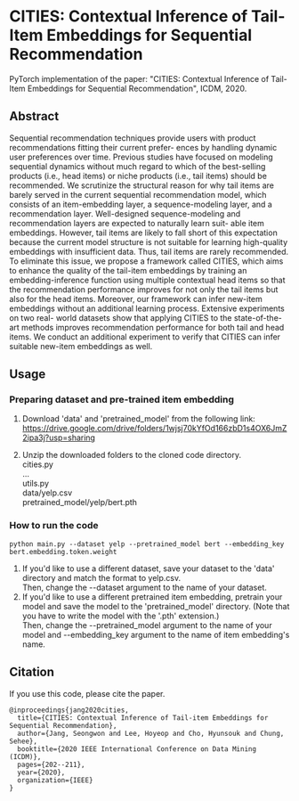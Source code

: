 # CITIES: Contextual Inference of Tail-Item Embeddings for Sequential Recommendation

PyTorch implementation of the paper: "CITIES: Contextual Inference of Tail-Item Embeddings for Sequential Recommendation", ICDM, 2020.

## Abstract
Sequential recommendation techniques provide users with product recommendations fitting their current prefer- ences by handling dynamic user preferences over time. Previous studies have focused on modeling sequential dynamics without much regard to which of the best-selling products (i.e., head items) or niche products (i.e., tail items) should be recommended. We scrutinize the structural reason for why tail items are barely served in the current sequential recommendation model, which consists of an item-embedding layer, a sequence-modeling layer, and a recommendation layer. Well-designed sequence-modeling and recommendation layers are expected to naturally learn suit- able item embeddings. However, tail items are likely to fall short of this expectation because the current model structure is not suitable for learning high-quality embeddings with insufficient data. Thus, tail items are rarely recommended. To eliminate this issue, we propose a framework called CITIES, which aims to enhance the quality of the tail-item embeddings by training an embedding-inference function using multiple contextual head items so that the recommendation performance improves for not only the tail items but also for the head items. Moreover, our framework can infer new-item embeddings without an additional learning process. Extensive experiments on two real- world datasets show that applying CITIES to the state-of-the-art methods improves recommendation performance for both tail and head items. We conduct an additional experiment to verify that CITIES can infer suitable new-item embeddings as well.

## Usage
### Preparing dataset and pre-trained item embedding
1. Download 'data' and 'pretrained_model' from the following link: https://drive.google.com/drive/folders/1wjsj70kYfOd166zbD1s4OX6JmZ2ipa3j?usp=sharing

2. Unzip the downloaded folders to the cloned code directory.  
cities.py  
...  
utils.py  
data/yelp.csv  
pretrained_model/yelp/bert.pth  


### How to run the code
```python main.py --dataset yelp --pretrained_model bert --embedding_key bert.embedding.token.weight```
1. If you'd like to use a different dataset, save your dataset to the 'data' directory and match the format to yelp.csv.  
   Then, change the --dataset argument to the name of your dataset.  
2. If you'd like to use a different pretrained item embedding, pretrain your model and save the model to the 'pretrained_model' directory. (Note that you have to write the model with the '.pth' extension.)   
   Then, change the --pretrained_model argument to the name of your model and --embedding_key argument to the name of item embedding's name. 
   
   
## Citation
If you use this code, please cite the paper.
```
@inproceedings{jang2020cities,
  title={CITIES: Contextual Inference of Tail-item Embeddings for Sequential Recommendation},
  author={Jang, Seongwon and Lee, Hoyeop and Cho, Hyunsouk and Chung, Sehee},
  booktitle={2020 IEEE International Conference on Data Mining (ICDM)},
  pages={202--211},
  year={2020},
  organization={IEEE}
}
```
